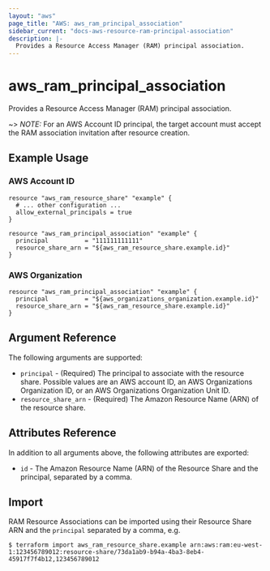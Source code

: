 ```yaml
---
layout: "aws"
page_title: "AWS: aws_ram_principal_association"
sidebar_current: "docs-aws-resource-ram-principal-association"
description: |-
  Provides a Resource Access Manager (RAM) principal association.
---
```


# aws_ram_principal_association

Provides a Resource Access Manager (RAM) principal association.

~> *NOTE:* For an AWS Account ID principal, the target account must accept the RAM association invitation after resource creation.

## Example Usage

### AWS Account ID

```hcl
resource "aws_ram_resource_share" "example" {
  # ... other configuration ...
  allow_external_principals = true
}

resource "aws_ram_principal_association" "example" {
  principal          = "111111111111"
  resource_share_arn = "${aws_ram_resource_share.example.id}"
}
```

### AWS Organization

```hcl
resource "aws_ram_principal_association" "example" {
  principal          = "${aws_organizations_organization.example.id}"
  resource_share_arn = "${aws_ram_resource_share.example.id}"
}
```

## Argument Reference

The following arguments are supported:

* `principal` - (Required) The principal to associate with the resource share. Possible values are an AWS account ID, an AWS Organizations Organization ID, or an AWS Organizations Organization Unit ID.
* `resource_share_arn` - (Required) The Amazon Resource Name (ARN) of the resource share.

## Attributes Reference

In addition to all arguments above, the following attributes are exported:

* `id` - The Amazon Resource Name (ARN) of the Resource Share and the principal, separated by a comma.

## Import

RAM Resource Associations can be imported using their Resource Share ARN and the `principal` separated by a comma, e.g.

```
$ terraform import aws_ram_resource_share.example arn:aws:ram:eu-west-1:123456789012:resource-share/73da1ab9-b94a-4ba3-8eb4-45917f7f4b12,123456789012
```
